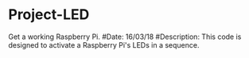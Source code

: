 # Project-LED
Get a working Raspberry Pi. 
#Date: 16/03/18
#Description: This code is designed to activate a Raspberry Pi's LEDs in a sequence.


